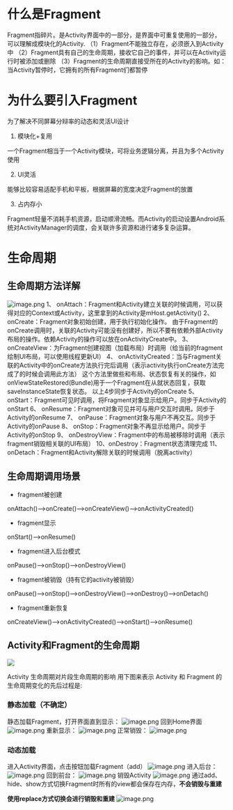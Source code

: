 # 什么是Fragment
Fragment指碎片。是Activity界面中的一部分，是界面中可重复使用的一部分，可以理解成模块化的Activity.
（1）Fragment不能独立存在，必须嵌入到Activity中
（2）Fragment具有自己的生命周期，接收它自己的事件，并可以在Activity运行时被添加或删除
（3）Fragment的生命周期直接受所在的Activity的影响。如：当Activity暂停时，它拥有的所有Fragment们都暂停
# 为什么要引入Fragment
为了解决不同屏幕分辩率的动态和灵活UI设计

1. 模块化+复用

一个Fragment相当于一个Activity模块，可将业务逻辑分离，并且为多个Activity使用

2. UI灵活

能够比较容易适配手机和平板，根据屏幕的宽度决定Fragment的放置

3. 占内存小

Fragment轻量不消耗手机资源，启动顺滑流畅。而Activity的启动设置Android系统对ActivityManager的调度，会关联许多资源和进行诸多复杂运算。
# 生命周期
## 生命周期方法详解
![image.png](/images/e6d9c9f8e9cc803b27794578a4fec1ea.png)
1、 onAttach：Fragment和Activity建立关联的时候调用，可以获得对应的Context或Activity，这里拿到的Activity是mHost.getActivity()
2、 onCreate：Fragment对象初始创建，用于执行初始化操作。
由于Fragment的onCreate调用时，关联的Activity可能没有创建好，所以不要有依赖外部Activity布局的操作。依赖Activity的操作可以放在onActivityCreate中。
3、 onCreateView：为Fragment创建视图（加载布局）时调用（给当前的fragment绘制UI布局，可以使用线程更新UI）
4、 onActivityCreated：当与Fragment关联的Activity中的onCreate方法执行完后调用（表示activity执行onCreate方法完成了的时候会调用此方法）
这个方法里做些和布局、状态恢复有关的操作，如
onViewStateRestored(Bundle)用于一个Fragment在从就状态回复，获取saveInstanceState恢复状态。
以上4步同步于Activity的onCreate
5、 onStart：Fragment可见时调用，将Fragment对象显示给用户。同步于Activity的onStart
6、 onResume：Fragment对象可见并可与用户交互时调用。同步于Activity的onResume
7、 onPause：Fragment对象与用户不再交互。同步于Activity的onPause
8、 onStop：Fragment对象不再显示给用户。同步于Activity的onStop
9、 onDestroyView：Fragment中的布局被移除时调用（表示fragment销毁相关联的UI布局）
10、onDestroy：Fragment状态清理完成
11、 onDetach：Fragment和Activity解除关联的时候调用（脱离activity）
## 生命周期调用场景

- fragment被创建

onAttach()–>onCreate()–>onCreateView()–>onActivityCreated()

- fragment显示

onStart()–>onResume()

- fragment进入后台模式

onPause()–>onStop()–>onDestroyView()

- fragment被销毁（持有它的activity被销毁）

onPause()–>onStop()–>onDestroyView()–>onDestroy()–>onDetach()

- fragment重新恢复

onCreateView()–>onActivityCreated()–>onStart()–>onResume()
## Activity和Fragment的生命周期
![](/images/37ebb9d9d0e9bcc93d6762c1c22811af.webp)

Activity 生命周期对片段生命周期的影响
用下图来表示 Activity 和 Fragment 的生命周期变化的先后过程是:
### 静态加载（不确定）
静态加载Fragment，打开界面直到显示：
![image.png](/images/6bb9da5907fb377d703babf58dbeb542.png)
回到Home界面
![image.png](/images/ea8f43637e00a2c35536342d5a77c5a8.png)
重新显示：
![image.png](/images/b72756e33a200a063e4d51be52bdafc0.png)
正常销毁：
![image.png](/images/3ed04f515e36719fba309ba55e45f40c.png)
### 动态加载
进入Activity界面，点击按钮加载Fragment（add）
![image.png](/images/82c94d76294197837444fad3876e5c3f.png)
进入后台：
![image.png](/images/3637d9e3b53ad47bc10f03f6523e6c1e.png)
回到前台：
![image.png](/images/fc51d2507911176a3a4be28d499414dd.png)
销毁Activity
![image.png](/images/625bb6fa10dc102f9e6e42f5d7885991.png)
通过add、hide、show方式切换Fragment时所有的view都会保存在内存，**不会销毁与重建**

**使用replace方式切换会进行销毁和重建**
![image.png](/images/206530167bdf56883a2be1a802d88ec8.png)

